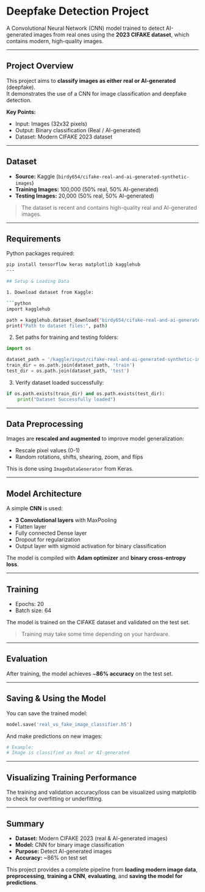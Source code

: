 # Deepfake Detection Project

A Convolutional Neural Network (CNN) model trained to detect AI-generated images from real ones using the **2023 CIFAKE dataset**, which contains modern, high-quality images.

---

## Project Overview

This project aims to **classify images as either real or AI-generated** (deepfake).  
It demonstrates the use of a CNN for image classification and deepfake detection.

**Key Points:**
- Input: Images (32x32 pixels)
- Output: Binary classification (Real / AI-generated)
- Dataset: Modern CIFAKE 2023 dataset

---

## Dataset

- **Source:** Kaggle (`birdy654/cifake-real-and-ai-generated-synthetic-images`)  
- **Training Images:** 100,000 (50% real, 50% AI-generated)  
- **Testing Images:** 20,000 (50% real, 50% AI-generated)  

> The dataset is recent and contains high-quality real and AI-generated images.

---

## Requirements

Python packages required:

```bash
pip install tensorflow keras matplotlib kagglehub
---

## Setup & Loading Data

1. Download dataset from Kaggle:

```python
import kagglehub

path = kagglehub.dataset_download("birdy654/cifake-real-and-ai-generated-synthetic-images")
print("Path to dataset files:", path)
```

2. Set paths for training and testing folders:

```python
import os

dataset_path = '/kaggle/input/cifake-real-and-ai-generated-synthetic-images'
train_dir = os.path.join(dataset_path, 'train')
test_dir = os.path.join(dataset_path, 'test')
```

3. Verify dataset loaded successfully:

```python
if os.path.exists(train_dir) and os.path.exists(test_dir):
    print("Dataset Successfully loaded")
```

---

## Data Preprocessing

Images are **rescaled and augmented** to improve model generalization:

* Rescale pixel values (0-1)
* Random rotations, shifts, shearing, zoom, and flips

This is done using `ImageDataGenerator` from Keras.

---

## Model Architecture

A simple **CNN** is used:

* **3 Convolutional layers** with MaxPooling
* Flatten layer
* Fully connected Dense layer
* Dropout for regularization
* Output layer with sigmoid activation for binary classification

The model is compiled with **Adam optimizer** and **binary cross-entropy loss**.

---

## Training

* Epochs: 20
* Batch size: 64

The model is trained on the CIFAKE dataset and validated on the test set.

> Training may take some time depending on your hardware.

---

## Evaluation

After training, the model achieves ~**86% accuracy** on the test set.

---

## Saving & Using the Model

You can save the trained model:

```python
model.save('real_vs_fake_image_classifier.h5')
```

And make predictions on new images:

```python
# Example:
# Image is classified as Real or AI-generated
```

---

## Visualizing Training Performance

The training and validation accuracy/loss can be visualized using matplotlib to check for overfitting or underfitting.

---

## Summary

* **Dataset:** Modern CIFAKE 2023 (real & AI-generated images)
* **Model:** CNN for binary image classification
* **Purpose:** Detect AI-generated images
* **Accuracy:** ~86% on test set

This project provides a complete pipeline from **loading modern image data**, **preprocessing**, **training a CNN**, **evaluating**, and **saving the model for predictions**.

